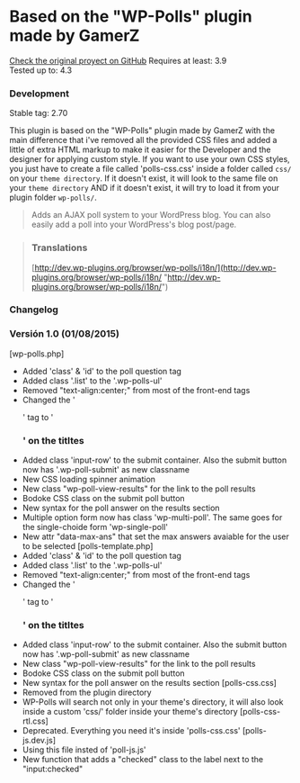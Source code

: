# Based on the "WP-Polls" plugin made by GamerZ

[Check the original proyect on GitHub](https://github.com/lesterchan/wp-polls "https://github.com/lesterchan/wp-polls")
Requires at least: 3.9  
Tested up to: 4.3  
### Development
Stable tag: 2.70  

This plugin is based on the "WP-Polls" plugin made by GamerZ with the main difference that i've removed all the provided CSS files and added a little of extra HTML markup to make it easier for the Developer and the designer for applying custom style.<a href=""></a>
If you want to use your own CSS styles, you just have to create a file called 'polls-css.css' inside a folder called `css/` on your `theme directory`. If it doesn't exist, it will look to the same file on your `theme directory` AND if it doesn't exist, it will try to load it from your plugin folder `wp-polls/`.

> Adds an AJAX poll system to your WordPress blog. You can also easily add a poll into your WordPress's blog post/page.

> ### Translations
> [http://dev.wp-plugins.org/browser/wp-polls/i18n/](http://dev.wp-plugins.org/browser/wp-polls/i18n/ "http://dev.wp-plugins.org/browser/wp-polls/i18n/")

### Changelog

### Versión 1.0 (01/08/2015)
[wp-polls.php]
* Added 'class' & 'id' to the poll question tag
* Added class '.list' to the '.wp-polls-ul'
* Removed "text-align:center;" from most of the front-end tags
* Changed the '<p>' tag to '<h3>' on the titltes
* Added class 'input-row' to the submit container. Also the submit button now has '.wp-poll-submit' as new classname
* New CSS loading spinner animation
* New class "wp-poll-view-results" for the link to the poll results
* Bodoke CSS class on the submit poll button
* New syntax for the poll answer on the results section
* Multiple option form now has class 'wp-multi-poll'. The same goes for the single-choide form 'wp-single-poll'
* New attr "data-max-ans" that set the max answers avaiable for the user to be selected
[polls-template.php]
* Added 'class' & 'id' to the poll question tag
* Added class '.list' to the '.wp-polls-ul'
* Removed "text-align:center;" from most of the front-end tags
* Changed the '<p>' tag to '<h3>' on the titltes
* Added class 'input-row' to the submit container. Also the submit button now has '.wp-poll-submit' as new classname
* New class "wp-poll-view-results" for the link to the poll results
* Bodoke CSS class on the submit poll button
* New syntax for the poll answer on the results section
[polls-css.css]
* Removed from the plugin directory
* WP-Polls will search not only in your theme's directory, it will also look inside a custom 'css/' folder inside your theme's directory
[polls-css-rtl.css]
* Deprecated. Everything you need it's inside 'polls-css.css'
[polls-js.dev.js]
* Using this file insted of 'poll-js.js'
* New function that adds a "checked" class to the label next to the "input:checked"